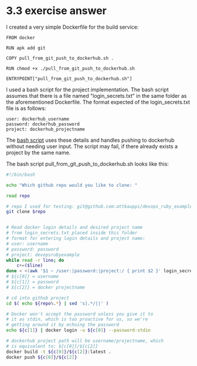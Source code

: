# 3.3 exercise answer

I created a very simple Dockerfile for the build service:

```
FROM docker

RUN apk add git

COPY pull_from_git_push_to_dockerhub.sh .

RUN chmod +x ./pull_from_git_push_to_dockerhub.sh

ENTRYPOINT["pull_from_git_push_to_dockerhub.sh"]
```

I used a bash script for the project implementation. The bash script assumes that there is a file named "login_secrets.txt" in the same folder as the aforementioned Dockerfile. The format expected of the login_secrets.txt file is as follows:

```
user: dockerhub_username
password: dockerhub_password
project: dockerhub_projectname
```
The [bash script](pull_from_git_push_to_dockerhub.sh) uses these details and handles pushing to dockerhub without needing user input. The script may fail, if there already exists a project by the same name.

The bash script pull_from_git_push_to_dockerhub.sh looks like this:

```bash
#!/bin/bash

echo "Which github repo would you like to clone: "

read repo

# repo I used for testing: git@github.com:attkauppi/devops_ruby_example.git
git clone $repo


# Read docker login details and desired project name 
# from login_secrets.txt placed inside this folder
# format for entering login details and project name:
# user: username
# password: password
# project: devopsrubyexample
while read -r line; do 
    c+=($line)
done < <(awk '$1 ~ /user:|password:|project:/ { print $2 }' login_secrets.txt)
# ${c[0]} = username
# ${c[1]} = password
# ${c[2]} = docker projectname

# cd into github project
cd $( echo ${repo%.*} | sed 's|.*/||' )

# Docker won't accept the password unless you give it to
# it as stdin, which is too proactive for us, so we're
# getting around it by echoing the password
echo ${c[1]} | docker login -u ${c[0]} --password-stdin

# dockerhub project path will be username/projectname, which
# is equivalent to: ${c[0]}/${c[2]}
docker build -t ${c[0]}/${c[2]}:latest .
docker push ${c[0]}/${c[2]}
```
